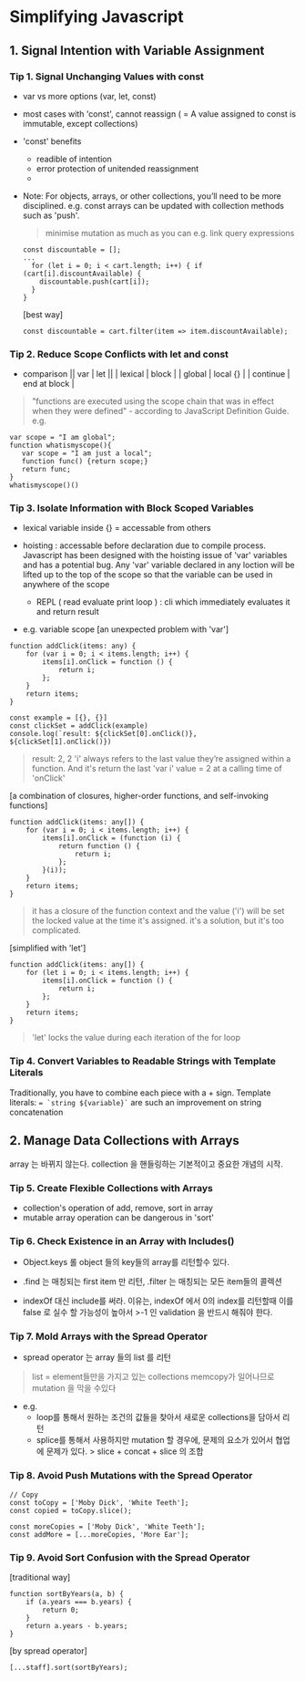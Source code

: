 # Simplifying Javascript

## 1. Signal Intention with Variable Assignment
### Tip 1. Signal Unchanging Values with const
- var vs more options (var, let, const)
- most cases with 'const', cannot reassign ( = A value assigned to const is immutable, except collections)
- 'const' benefits
  - readible of intention
  - error protection of unitended reassignment
  - 
- Note:
  For objects, arrays, or other collections, you’ll need to be more disciplined.
  e.g. const arrays can be updated with collection methods such as 'push'.
  > minimise mutation as much as you can
  > e.g. link query expressions
  ```
  const discountable = [];
  ...
    for (let i = 0; i < cart.length; i++) { if (cart[i].discountAvailable) {
      discountable.push(cart[i]);
    }
  }
  ```  
  
  [best way]
  ```
  const discountable = cart.filter(item => item.discountAvailable);
  ```
  
  
### Tip 2. Reduce Scope Conflicts with let and const
- comparison
|| var | let ||
| lexical | block |
| global | local {} |
| continue | end at block |

> "functions are executed using the scope chain that was in effect when they were defined" - according to JavaScript Definition Guide.
> e.g. 
  ```
  var scope = "I am global";
  function whatismyscope(){
     var scope = "I am just a local";
     function func() {return scope;}
     return func;
  }
  whatismyscope()()
  ```

### Tip 3. Isolate Information with Block Scoped Variables
- lexical variable inside {} = accessable from others
- hoisting : accessable before declaration due to compile process. Javascript has been designed with the hoisting issue of 'var' variables and has a potential bug. Any 'var' variable declared in any loction will be lifted up to the top of the scope so that the variable can be used in anywhere of the scope
  * REPL ( read evaluate print loop ) : cli which immediately evaluates it and return result

- e.g. variable scope
[an unexpected problem with 'var']
```
function addClick(items: any) { 
    for (var i = 0; i < items.length; i++) { 
        items[i].onClick = function () { 
            return i; 
        }; 
    } 
    return items; 
} 

const example = [{}, {}]
const clickSet = addClick(example)
console.log(`result: ${clickSet[0].onClick()}, ${clickSet[1].onClick()})
```
> result: 2, 2
> 'i' always refers to the last value they’re assigned within a function. And it's return the last 'var i' value = 2 at a calling time of 'onClick'

[a combination of closures, higher-order functions, and self-invoking functions]
```
function addClick(items: any[]) {
    for (var i = 0; i < items.length; i++) {
        items[i].onClick = (function (i) { 
            return function () {
                return i; 
            };
        }(i));
    }
    return items;
}
```
> it has a closure of the function context and the value ('i') will be set the locked value at the time it's assigned.
> it's a solution, but it's too complicated.

[simplified with 'let']
```
function addClick(items: any[]) {
    for (let i = 0; i < items.length; i++) {
        items[i].onClick = function () { 
            return i; 
        }; 
    }
    return items; 
}
```
> 'let' locks the value during each iteration of the for loop

### Tip 4. Convert Variables to Readable Strings with Template Literals
Traditionally, you have to combine each piece with a + sign.
Template literals: ``` = `string ${variable}` ``` are such an improvement on string concatenation


## 2. Manage Data Collections with Arrays
array 는 바뀌지 않는다.
collection 을 핸들링하는 기본적이고 중요한 개념의 시작.
### Tip 5. Create Flexible Collections with Arrays
- collection's operation of add, remove, sort in array
- mutable array operation can be dangerous in 'sort'

### Tip 6. Check Existence in an Array with Includes()
- Object.keys 롤 object 들의 key들의 array를 리턴할수 있다. 
- .find 는 매칭되는 first item 만 리턴, 
  .filter 는 매칭되는 모든 item들의 콜렉션

- indexOf 대신 include를 써라. 
  이유는, indexOf 에서 0의 index를 리턴할때 이를 false 로 실수 할 가능성이 높아서 >-1 인 validation 을 반드시 해줘야 한다. 

### Tip 7. Mold Arrays with the Spread Operator
- spread operator 는 array 들의 list 를 리턴
> list =  element들만을 가지고 있는 collections
> memcopy가 일어나므로 mutation 을 막을 수있다

- e.g. 
  - loop를 통해서 원하는 조건의 값들을 찾아서 새로운 collections을 담아서 리턴 
  - splice를 통해서 사용하지만 mutation 할 경우에, 문제의 요소가 있어서 협업에 문제가 있다. > slice + concat + slice 의 조합 

### Tip 8. Avoid Push Mutations with the Spread Operator
```
// Copy
const toCopy = ['Moby Dick', 'White Teeth']; 
const copied = toCopy.slice();

const moreCopies = ['Moby Dick', 'White Teeth']; 
const addMore = [...moreCopies, 'More Ear'];

```

### Tip 9. Avoid Sort Confusion with the Spread Operator
[traditional way]
```
function sortByYears(a, b) { 
    if (a.years === b.years) {
        return 0;
    }
    return a.years - b.years;
}
```

[by spread operator]
```
[...staff].sort(sortByYears);
```
